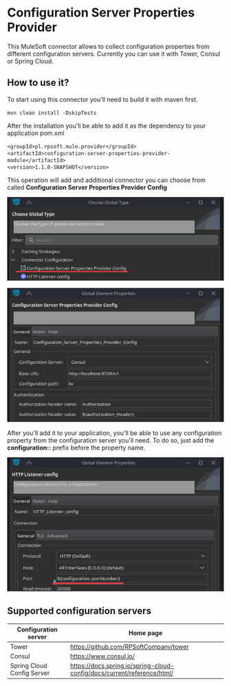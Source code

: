 # Configuration Server Properties Provider

This MuleSoft connector allows to collect configuration properties from different configuration servers.
Currently you can use it with Tower, Consul or Spring Cloud.

## How to use it?

To start using this connector you'll need to build it with maven first.

```
mvn clean install -DskipTests
```

After the installation you'll be able to add it as the dependency to your application pom.xml

```
<groupId>pl.rpsoft.mule.provider</groupId>
<artifactId>configuration-server-properties-provider-module</artifactId>
<version>1.1.0-SNAPSHOT</version>
```

This operation will add and additional connector you can choose from called **Configuration Server Properties Provider
Config**

![img.png](doc/globalTypeChoose.png)

![img.png](doc/globalElementProperties.png)

After you'll add it to your application, you'll be able to use any configuration property from the configuration server
you'll need. To do so, just add the **configuration::** prefix before the property name.

![img.png](doc/usage.png)

## Supported configuration servers

| Configuration server       | Home page                                                               |
|----------------------------|-------------------------------------------------------------------------|
| Tower                      | https://github.com/RPSoftCompany/tower                                  |
| Consul                     | https://www.consul.io/                                                  |
| Spring Cloud Config Server | https://docs.spring.io/spring-cloud-config/docs/current/reference/html/ |
